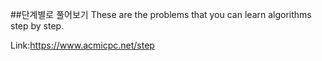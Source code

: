 ##단계별로 풀어보기
These are the problems that you can learn algorithms step by step.

Link:https://www.acmicpc.net/step